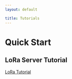 ```yaml
---
layout: default

title: Tutorials
---
```

# Quick Start

## LoRa Server Tutorial
[LoRa Tutorial](https://otagopolytechnic.github.io/DunedinIoT/tutorials/loraserverTutorial.md)